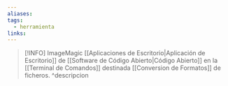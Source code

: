 ```yaml
---
aliases: 
tags:
  - herramienta
links:
---
```

>[!INFO] ImageMagic
>[[Aplicaciones de Escritorio|Aplicación de Escritorio]] de [[Software de Código Abierto|Código Abierto]] en la [[Terminal de Comandos]] destinada [[Conversion de Formatos]] de ficheros.
^descripcion